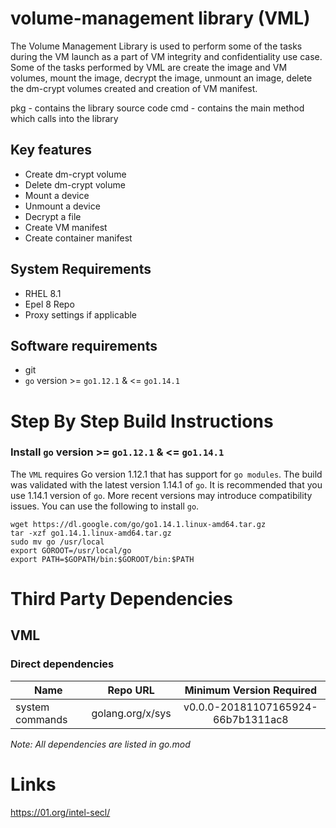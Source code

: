 # volume-management library (VML)
The Volume Management Library is used to perform some of the tasks during the VM launch as a part of VM integrity and confidentiality use case. Some of the tasks performed by VML are create the image and VM volumes, mount the image, decrypt the image, unmount an image, delete the dm-crypt volumes created and creation of VM manifest. 

pkg - contains the library source code
cmd - contains the main method which calls into the library

## Key features
- Create dm-crypt volume
- Delete dm-crypt volume
- Mount a device
- Unmount a device
- Decrypt a file
- Create VM manifest
- Create container manifest


## System Requirements
- RHEL 8.1
- Epel 8 Repo
- Proxy settings if applicable

## Software requirements
- git
- `go` version >= `go1.12.1` & <= `go1.14.1`

# Step By Step Build Instructions

### Install `go` version >= `go1.12.1` & <= `go1.14.1`
The `VML` requires Go version 1.12.1 that has support for `go modules`. The build was validated with the latest version 1.14.1 of `go`. It is recommended that you use 1.14.1 version of `go`. More recent versions may introduce compatibility issues. You can use the following to install `go`.
```shell
wget https://dl.google.com/go/go1.14.1.linux-amd64.tar.gz
tar -xzf go1.14.1.linux-amd64.tar.gz
sudo mv go /usr/local
export GOROOT=/usr/local/go
export PATH=$GOPATH/bin:$GOROOT/bin:$PATH
```

# Third Party Dependencies

## VML

### Direct dependencies

| Name                  | Repo URL           | Minimum Version Required           |
| ----------------------| -------------------| :--------------------------------: |
| system commands       | golang.org/x/sys   | v0.0.0-20181107165924-66b7b1311ac8 |


*Note: All dependencies are listed in go.mod*

# Links
https://01.org/intel-secl/
